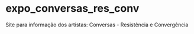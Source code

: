 # expo_conversas_res_conv
Site para informação dos artistas: Conversas - Resistência e Convergência
